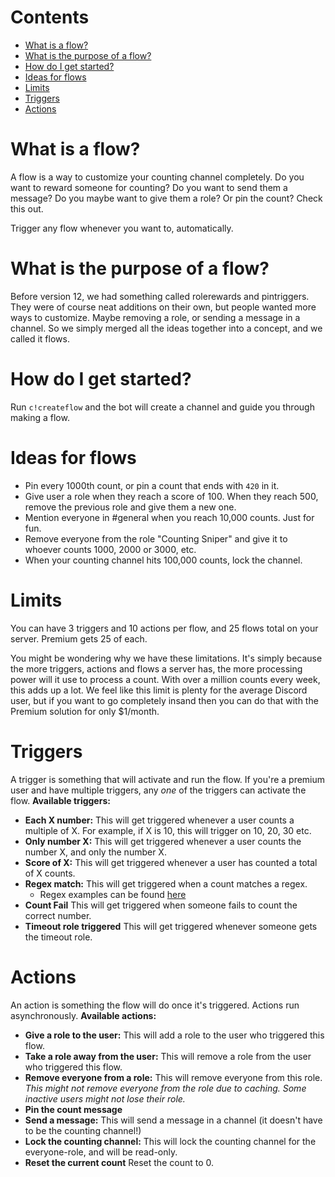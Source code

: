 # Contents

- [What is a flow?](#what-is-a-flow)
- [What is the purpose of a flow?](#what-is-the-purpose-of-a-flow)
- [How do I get started?](#how-do-i-get-stated)
- [Ideas for flows](#ideas-for-flows)
- [Limits](#limits)
- [Triggers](#triggers)
- [Actions](#actions)

# What is a flow?

A flow is a way to customize your counting channel completely. Do you want to reward someone for counting? Do you want to send them a message? Do you maybe want to give them a role? Or pin the count? Check this out.

Trigger any flow whenever you want to, automatically. 

# What is the purpose of a flow?

Before version 12, we had something called rolerewards and pintriggers. They were of course neat additions on their own, but people wanted more ways to customize. Maybe removing a role, or sending a message in a channel. So we simply merged all the ideas together into a concept, and we called it flows. 

# How do I get started?
Run `c!createflow` and the bot will create a channel and guide you through making a flow.

# Ideas for flows

- Pin every 1000th count, or pin a count that ends with `420` in it.
- Give user a role when they reach a score of 100. When they reach 500, remove the previous role and give them a new one.
- Mention everyone in #general when you reach 10,000 counts. Just for fun.
- Remove everyone from the role "Counting Sniper" and give it to whoever counts 1000, 2000 or 3000, etc.
- When your counting channel hits 100,000 counts, lock the channel.

# Limits

You can have 3 triggers and 10 actions per flow, and 25 flows total on your server. Premium gets 25 of each.

You might be wondering why we have these limitations. It's simply because the more triggers, actions and flows a server has, the more processing power will it use to process a count. With over a million counts every week, this adds up a lot. We feel like this limit is plenty for the average Discord user, but if you want to go completely insand then you can do that with the Premium solution for only $1/month.

# Triggers

A trigger is something that will activate and run the flow. If you're a premium user and have multiple triggers, any *one* of the triggers can activate the flow. **Available triggers:**
- **Each X number:** This will get triggered whenever a user counts a multiple of X. For example, if X is 10, this will trigger on 10, 20, 30 etc.
- **Only number X:** This will get triggered whenever a user counts the number X, and only the number X.
- **Score of X:** This will get triggered whenever a user has counted a total of X counts.
- **Regex match:** This will get triggered when a count matches a regex.
     - Regex examples can be found [here](https://docs.countr.xyz/regex-examples)
- **Count Fail** This will get triggered when someone fails to count the correct number.
- **Timeout role triggered** This will get triggered whenever someone gets the timeout role.

# Actions

An action is something the flow will do once it's triggered. Actions run asynchronously. **Available actions:**
- **Give a role to the user:** This will add a role to the user who triggered this flow.
- **Take a role away from the user:** This will remove a role from the user who triggered this flow.
- **Remove everyone from a role:** This will remove everyone from this role. *This might not remove everyone from the role due to caching. Some inactive users might not lose their role.*
- **Pin the count message**
- **Send a message:** This will send a message in a channel (it doesn't have to be the counting channel!)
- **Lock the counting channel:** This will lock the counting channel for the everyone-role, and will be read-only.
- **Reset the current count** Reset the count to 0.
